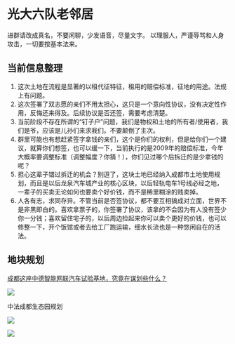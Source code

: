 # 光大六队老邻居

进群请改成真名，不要闲聊，少发语音，尽量文字。
以理服人，严谨辱骂和人身攻击，一切要按基本法来。


## 当前信息整理
1. 这次土地在流程是显著的以租代征特征，租用的赔偿标准，征地的用途。法规上有问题。
2. 这次签署了双志愿的亲们不用太担心，这只是一个意向性协议，没有决定性作用，反悔还来得及。后续协议是否还签，需要考虑清楚。
3. 当前阶段不存在所谓的“钉子户”问题，我们是物权和土地的所有者/使用者，我们是爷，应该是儿孙们来求我们。不要颠倒了主次。
4. 群里可能也有想赶紧签字拿钱的亲们，这个是你们的权利，但是给你们一个建议，就算你们想签，也可以缓一下，当前执行的是2009年的赔偿标准，今年大概率要调整标准（调整幅度？你猜！），你们见过哪个后拆迁的是少拿钱的呢？
5. 担心这辈子错过拆迁的机会？别逗了，这块土地已经纳入成都市土地使用规划，而且是以后龙泉汽车城产业的核心区块，以后轻轨电车1号线必经之地，一辈子的买卖无论如何也要卖个好价钱，而不是稀里糊涂的贱卖掉。
6. 人各有志，求同存异。不管当前是否签协议，都不要互相搞成对立面，世界不是非黑即白的。喜欢拿票子的，你签署了协议，该拿的不会因为有人没有签少你一分钱；喜欢留住宅子的，以后周边捡起来你可以卖个更好的价钱，也可以修整一下，开个饭馆或者去给工厂跑运输，细水长流也是一种悠闲自在的活法。


## 地块规划 


[成都这座中德智能网联汽车试验基地，究竟在谋划些什么？](http://www.cheyun.com/content/22546)

![](https://ws1.sinaimg.cn/mw690/44cd29daly1fze4m2prasj21hc0u01kx.jpg)

中法成都生态园规划

![](https://ws1.sinaimg.cn/thumbnail/44cd29daly1fze4ffv4svj25hr3whkjy.jpg)

![](https://ws1.sinaimg.cn/large/44cd29daly1fze4huy4baj20lu0jiwil.jpg)
